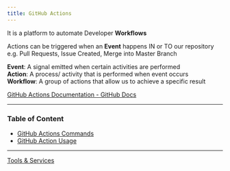 ```yaml
---
title: GitHub Actions
---
```


It is a platform to automate Developer **Workflows**  

Actions can be triggered when an **Event** happens IN or TO our repository  
e.g. Pull Requests, Issue Created, Merge into Master Branch

**Event**: A signal emitted when certain activities are performed  
**Action**: A process/ activity that is performed when event occurs  
**Workflow**: A group of actions that allow us to achieve a specific result  

[GitHub Actions Documentation - GitHub Docs](https://docs.github.com/en/actions)

---

### Table of Content

- [GitHub Actions Commands](GitHub%20Actions%20Commands.md)
- [GitHub Action Usage](GitHub%20Action%20Usage.md)

---

[Tools & Services](../Tools%20&%20Services.md)